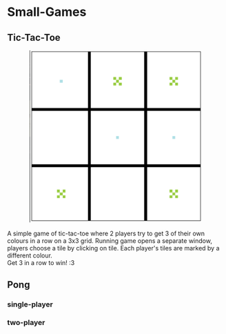 # Small-Games
## Tic-Tac-Toe
<p align="center">
  <img src="https://github.com/EvaWXHenderson/Small-Games/blob/main/Screenshot%202025-08-21%20at%2016.34.50.png" width="400" alt="tictactoe image">
</p>

A simple game of tic-tac-toe where 2 players try to get 3 of their own colours in a row on a 3x3 grid. Running game opens a separate window, players choose a tile by clicking on tile. Each player's tiles are marked by a different colour.    
Get 3 in a row to win! :3 

## Pong
### single-player


### two-player

